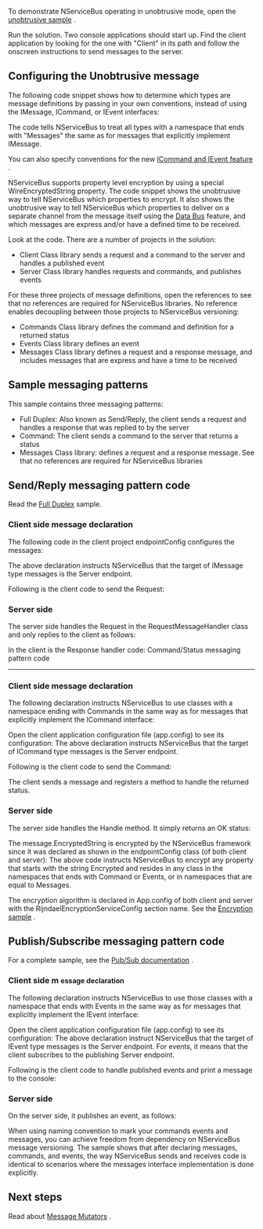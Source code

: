 <!--
title: "Unobtrusive Sample"
tags: ""
summary: "<p>To demonstrate NServiceBus operating in unobtrusive mode, open the
<a href="https://github.com/NServiceBus/NServiceBus/tree/3.3.8/Samples/Unobtrusive">unobtrusive sample</a>
.</p>
<p>Run the solution. Two console applications should start up. Find the client application by looking for the one with &quot;Client&quot; in its path and follow the onscreen instructions to send messages to the server.</p>
"
-->

To demonstrate NServiceBus operating in unobtrusive mode, open the
[unobtrusive sample](https://github.com/NServiceBus/NServiceBus/tree/3.3.8/Samples/Unobtrusive)
.

Run the solution. Two console applications should start up. Find the client application by looking for the one with "Client" in its path and follow the onscreen instructions to send messages to the server.

Configuring the Unobtrusive message
-----------------------------------

The following code snippet shows how to determine which types are message definitions by passing in your own conventions, instead of using the IMessage, ICommand, or IEvent interfaces:

<script src="https://gist.github.com/Particular/6115991.js?file=UnobtrusiveSample.cs"></script> The code tells NServiceBus to treat all types with a namespace that ends with "Messages" the same as for messages that explicitly implement IMessage.

You can also specify conventions for the new [ICommand and IEvent feature](introducing-ievent-and-icommand.md) .

NServiceBus supports property level encryption by using a special WireEncryptedString property. The code snippet shows the unobtrusive way to tell NServiceBus which properties to encrypt. It also shows the unobtrusive way to tell NServiceBus which properties to deliver on a separate channel from the message itself using the [Data Bus](attachments-databus-sample.md) feature, and which messages are express and/or have a defined time to be received.

Look at the code. There are a number of projects in the solution:

-   Client Class library sends a request and a command to the server and
    handles a published event
-   Server Class library handles requests and commands, and publishes
    events

For these three projects of message definitions, open the references to see that no references are required for NServiceBus libraries. No reference enables decoupling between those projects to NServiceBus versioning:

-   Commands Class library defines the command and definition for a
    returned status
-   Events Class library defines an event
-   Messages Class library defines a request and a response message, and
    includes messages that are express and have a time to be received

Sample messaging patterns
-------------------------

This sample contains three messaging patterns:

-   Full Duplex: Also known as Send/Reply, the client sends a request
    and handles a response that was replied to by the server
-   Command: The client sends a command to the server that returns a
    status
-   Messages Class library: defines a request and a response message.
    See that no references are required for NServiceBus libraries

Send/Reply messaging pattern code
---------------------------------

Read the [Full Duplex](full-duplex-sample-v3.md) sample.

### Client side message declaration

The following code in the client project endpointConfig configures the messages:

<script src="https://gist.github.com/Particular/6115991.js?file=ClientSideDeclaration.cs" < script>

<p>The code tells NServiceBus to treat classes that are declared in the Messages namespace as if they explicitly implement the IMessage interface. Any type in a namespace ending with "Events" is treated as if it explicitly implements the IEvent, and any type in a namespace ending with "Commands" is treated as if it explicitly implements the ICommand.</p>

<p>Open the client application configuration file (app.config) to see its configuration:</p>
<script src="https://gist.github.com/Particular/6115991.js?file=MessageMapping.xml"></script> The above declaration instructs NServiceBus that the target of IMessage type messages is the Server endpoint.

Following is the client code to send the Request:

<script src="https://gist.github.com/Particular/6115991.js?file=ClientCode.cs"></script>
### Server side

The server side handles the Request in the RequestMessageHandler class and only replies to the client as follows:

<script src="https://gist.github.com/Particular/6115991.js?file=ServerCode.cs"></script> In the client is the Response handler code:

<script src="https://gist.github.com/Particular/6115991.js?file=Handler.cs"></script> Command/Status messaging pattern code
-------------------------------------

### Client side message declaration

The following declaration instructs NServiceBus to use classes with a namespace ending with Commands in the same way as for messages that explicitly implement the ICommand interface:

<script src="https://gist.github.com/Particular/6115991.js?file=DefineCommand.cs"></script> Open the client application configuration file (app.config) to see its configuration:

<script src="https://gist.github.com/Particular/6115991.js?file=MessageMapping.xml"></script> The above declaration instructs NServiceBus that the target of ICommand type messages is the Server endpoint.

Following is the client code to send the Command:

<script src="https://gist.github.com/Particular/6115991.js?file=SendMyCommand.cs"></script> The client sends a message and registers a method to handle the returned status.

### Server side

The server side handles the Handle method. It simply returns an OK status:

<script src="https://gist.github.com/Particular/6115991.js?file=MyCommandHandler.cs"></script> The message.EncryptedString is encrypted by the NServiceBus framework since it was declared as shown in the endpointConfig class (of both client and server):

<script src="https://gist.github.com/Particular/6115991.js?file=UnobtrusiveSample.cs"></script> The above code instructs NServiceBus to encrypt any property that starts with the string Encrypted and resides in any class in the namespaces that ends with Command or Events, or in namespaces that are equal to Messages.

The encryption algorithm is declared in App.config of both client and server with the RijndaelEncryptionServiceConfig section name. See the
[Encryption sample](encryption-sample.md) .

Publish/Subscribe messaging pattern code
----------------------------------------

For a complete sample, see the [Pub/Sub documentation](how-pub-sub-works.md) .

### Client side m <span style="font-size: 14px;">essage declaration</span>

The following declaration instructs NServiceBus to use those classes with a namespace that ends with Events in the same way as for messages that explicitly implement the IEvent interface:

<script src="https://gist.github.com/Particular/6115991.js?file=DefineEvent.cs"></script> Open the client application configuration file (app.config) to see its configuration:

<script src="https://gist.github.com/Particular/6115991.js?file=MessageMapping.xml"></script> The above declaration instruct NServiceBus that the target of IEvent type messages is the Server endpoint. For events, it means that the client subscribes to the publishing Server endpoint.

Following is the client code to handle published events and print a message to the console:

<script src="https://gist.github.com/Particular/6115991.js?file=MyEventHandler.cs"></script>
### Server side

On the server side, it publishes an event, as follows:

<script src="https://gist.github.com/Particular/6115991.js?file=PublishEvent.cs"></script> When using naming convention to mark your commands events and messages, you can achieve freedom from dependency on NServiceBus message versioning. The sample shows that after declaring messages, commands, and events, the way NServiceBus sends and receives code is identical to scenarios where the messages interface implementation is done explicitly.

Next steps
----------

Read about [Message Mutators](nservicebus-message-mutators-sample.md) .

